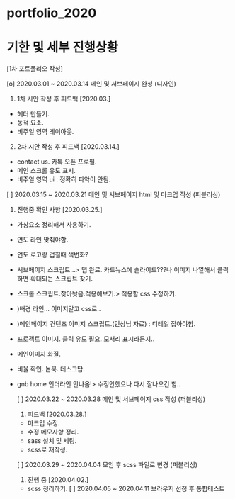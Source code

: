 # portfolio_2020
# 기한 및 세부 진행상황

[1차 포트폴리오 작성]

[o] 2020.03.01 ~ 2020.03.14 메인 및 서브페이지 완성 (디자인)

1.  1차 시안 작성 후 피드백 [2020.03.]
- 헤더 만들기.
- 동적 요소.
- 비주얼 영역 레이아웃.

2.  2차 시안 작성 후 피드백 [2020.03.14.]
- contact us. 카톡 오픈 프로필.
- 메인 스크롤 유도 표시.
- 비주얼 영역 ui : 정확히 파악이 안됨.

[ ] 2020.03.15 ~ 2020.03.21 메인 및 서브페이지 html 및 마크업 작성 (퍼블리싱)

1. 진행중 확인 사항 [2020.03.25.]
- 가상요소 정리해서 사용하기.
- 연도 라인 맞춰야함.
- 연도 로고랑 겹칠때 색변화?
- 서브페이지 스크립트...> 탭 완료. 카드뉴스에 슬라이드???나 이미지 나열해서 클릭하면 확대되는 스크립트 찾기.
- 스크롤 스크립트.찾아놧음.적용해보기.> 적용함 css 수정하기.
- )배경 라인... 이미지말고 css로..
- )메인페이지 컨텐츠 이미지 스크립트.(민상님 자료) : 디테일 잡아야함.
- 프로젝트 이미지. 클릭 유도 필요. 모서리 표시라든지..
- 메인이미지 화질.
- 비율 확인. 놑북. 데스크탑.
- gnb home 언더라인 안나옴!> 수정안했으나 다시 잘나오긴 함..

  [ ] 2020.03.22 ~ 2020.03.28 메인 및 서브페이지 css 작성 (퍼블리싱)

  1. 피드백 [2020.03.28.]
  - 마크업 수정.
  - 수정 메모사항 정리.
  - sass 설치 및 세팅.
  - scss로 재작성.
  
  [ ] 2020.03.29 ~ 2020.04.04 모임 후 scss 파일로 변경 (퍼블리싱)

  1. 진행 중 [2020.04.02.]
  - scss 정리하기.
  [ ] 2020.04.05 ~ 2020.04.11 브라우저 선정 후 통합테스트

<!-- 0 x로 실행여부를 표시해 주세요 -->
